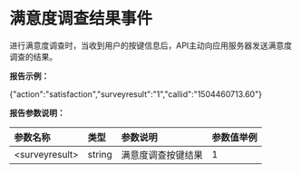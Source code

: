 # 满意度调查结果事件

进行满意度调查时，当收到用户的按键信息后，API主动向应用服务器发送满意度调查的结果。

**报告示例：**

{"action":"satisfaction","surveyresult":"1","callid":"1504460713.60"}

**报告参数说明：**

| 参数名称 | 类型 | 参数说明 | 参数值举例 |
| :--- | :--- | :--- | :--- |
| &lt;surveyresult&gt; | string | 满意度调查按键结果 | 1 |



